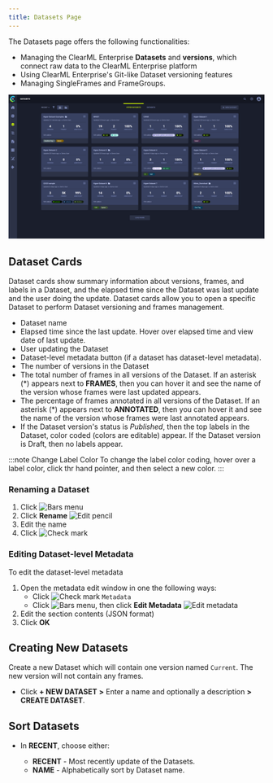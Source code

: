 ```yaml
---
title: Datasets Page
---
```


The Datasets page offers the following functionalities: 
* Managing the ClearML Enterprise **Datasets** and **versions**, which connect raw data to the ClearML Enterprise platform
* Using ClearML Enterprise's Git-like Dataset versioning features
* Managing SingleFrames and FrameGroups.


![image](../../img/hyperdatasets/datasets_01.png)

## Dataset Cards

Dataset cards show summary information about versions, frames, and labels in a Dataset, and the elapsed time since the Dataset was last update and the user doing the update. 
Dataset cards allow you to open a specific Dataset to perform Dataset versioning and frames management.

* Dataset name
* Elapsed time since the last update. Hover over elapsed time and view date of last update.
* User updating the Dataset
* Dataset-level metadata button (if a dataset has dataset-level metadata). 
* The number of versions in the Dataset
* The total number of frames in all versions of the Dataset. If an asterisk (\*) appears next to **FRAMES**, then you can hover it and see the name of the version whose frames were last updated appears.
* The percentage of frames annotated in all versions of the Dataset. If an asterisk (\*) appears next to **ANNOTATED**, then you can hover it and see the name of the version whose frames were last annotated appears.
* If the Dataset version's status is *Published*, then the top labels in the Dataset, color coded (colors are editable) appear. If the Dataset version is Draft, then no labels appear.

:::note Change Label Color
To change the label color coding, hover over a label color, click thr hand pointer, and then select a new color.
:::

### Renaming a Dataset
1. Click <img src="/docs/latest/icons/ico-bars-menu.svg" alt="Bars menu" className="icon size-md space-sm" />
1. Click **Rename** <img src="/docs/latest/icons/ico-edit.svg" alt="Edit pencil" className="icon size-md space-sm" /> 
1. Edit the name 
1. Click <img src="/docs/latest/icons/ico-save.svg" alt="Check mark" className="icon size-md space-sm" /> 

### Editing Dataset-level Metadata
To edit the dataset-level metadata 
1. Open the metadata edit window in one the following ways:
    * Click <img src="/docs/latest/icons/ico-status-completed.svg" alt="Check mark" className="icon size-md space-sm" /> 
    `Metadata`
    * Click <img src="/docs/latest/icons/ico-bars-menu.svg" alt="Bars menu" className="icon size-md space-sm" />, then click **Edit Metadata** <img src="/docs/latest/icons/ico-metadata.svg" alt="Edit metadata" className="icon size-md space-sm" />
1. Edit the section contents (JSON format) 
1. Click **OK**

        


## Creating New Datasets

Create a new Dataset which will contain one version named `Current`. The new version will not contain any frames. 

* Click **+ NEW DATASET** **>** Enter a name and optionally a description **>** **CREATE DATASET**.


## Sort Datasets

* In **RECENT**, choose either:

    * **RECENT** - Most recently update of the Datasets.
    * **NAME** - Alphabetically sort by Dataset name.
  


